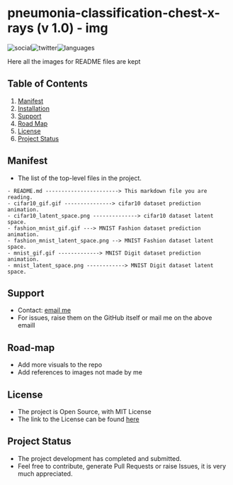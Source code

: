 # pneumonia-classification-chest-x-rays (v 1.0) - img

 ![social](https://img.shields.io/github/followers/VMrGamer?style=social)![twitter](https://img.shields.io/twitter/follow/VedantPat?style=social)![languages](https://img.shields.io/github/languages/count/VMrGamer/pneumonia-classification-chest-x-rays)

 Here all the images for README files are kept


## Table of Contents

1. [Manifest](#manifest)
2. [Installation](#installation)
3. [Support](#support)
4. [Road Map](#road-map)
5. [License](#license)
6. [Project Status](#project-status)


## Manifest

- The list of the top-level files in the project.

```
- README.md -----------------------> This markdown file you are reading.
- cifar10_gif.gif ---------------> cifar10 dataset prediction animation.
- cifar10_latent_space.png --------------> cifar10 dataset latent space.
- fashion_mnist_gif.gif ---> MNIST Fashion dataset prediction animation.
- fashion_mnist_latent_space.png --> MNIST Fashion dataset latent space.
- mnist_gif.gif -------------> MNIST Digit dataset prediction animation.
- mnist_latent_space.png ------------> MNIST Digit dataset latent space.
```


## Support

- Contact: [email me](v.mr.gamer@gmail.com)
- For issues, raise them on the GitHub itself or mail me on the above emaill


## Road-map

- Add more visuals to the repo
- Add references to images not made by me


## License

- The project is Open Source, with MIT License
- The link to the License can be found [here]()


## Project Status

- The project development has completed and submitted.
- Feel free to contribute, generate Pull Requests or raise Issues, it is very much appreciated.